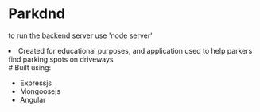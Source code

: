 # Parkdnd
to run the backend server use 'node server'
<li>Created for educational purposes, and application used to help parkers find parking spots on driveways</li>
# Built using:
<ul>
<li>Expressjs</li>
<li>Mongoosejs</li>
<li>Angular</li>
</ul>
